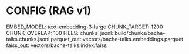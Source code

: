 # CONFIG (RAG v1)
EMBED_MODEL: text-embedding-3-large
CHUNK_TARGET: 1200
CHUNK_OVERLAP: 100
FILES:
  chunks_jsonl: build/chunks/bache-talks.chunks.jsonl
  parquet_out:  vectors/bache-talks.embeddings.parquet
  faiss_out:    vectors/bache-talks.index.faiss
